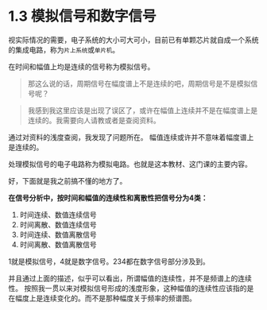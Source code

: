 # 1.3 模拟信号和数字信号

视实际情况的需要，电子系统的大小可大可小，目前已有单颗芯片就自成一个系统的集成电路，称为`片上系统`或`单片机`。

在时间和幅值上均是连续的信号称为模拟信号。

>那这么说的话，周期信号在幅度谱上不是连续的吧，周期信号是不是模拟信号呢？

>我感到我这里应该是出现了误区了，或许在幅值上连续并不是在幅度谱上是连续的。我需要向人请教或者是查阅资料。

通过对资料的浅度查阅，我发现了问题所在。
幅值连续或许并不意味着幅度谱上是连续的。

处理模拟信号的电子电路称为模拟电路。也就是这本教材、这门课的主要内容。

好，下面就是我之前搞不懂的地方了。

**在信号分析中，按时间和幅值的连续性和离散性把信号分为4类：**

1. 时间连续、数值连续信号
2. 时间离散、数值连续信号
3. 时间连续、数值离散信号
4. 时间离散、数值离散信号

1就是模拟信号，4就是数字信号。234都在数字信号部分涉及到。

并且通过上面的描述，似乎可以看出，所谓幅值的连续性，并不是频谱上的连续性。
按照我一贯以来对模拟信号形成的浅度形象，这种幅值的连续性应该指的是在幅度上是连续变化的。而不是那种幅度关于频率的频谱图。


